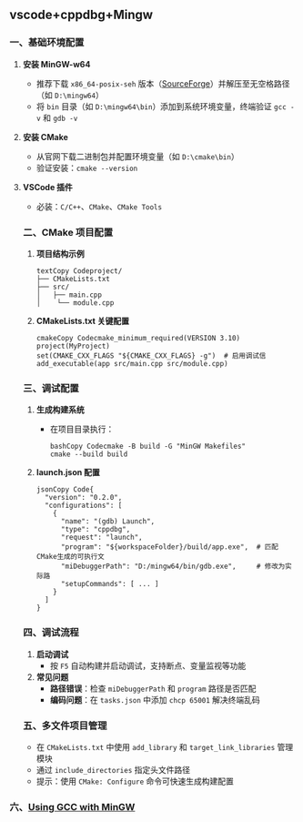 ## vscode+cppdbg+Mingw



### 一、基础环境配置

1. ‌**安装 MinGW-w64**‌

   - 推荐下载 `x86_64-posix-seh` 版本（[SourceForge](https://sourceforge.net/projects/mingw-w64/)）并解压至无空格路径（如 `D:\mingw64`）‌
   - 将 `bin` 目录（如 `D:\mingw64\bin`）添加到系统环境变量，终端验证 `gcc -v` 和 `gdb -v`‌

2. ‌**安装 CMake**‌

   - 从官网下载二进制包并配置环境变量（如 `D:\cmake\bin`）‌
   - 验证安装：`cmake --version`‌

3. ‌**VSCode 插件**‌

   - 必装：`C/C++`、`CMake`、`CMake Tools`

   ### 二、CMake 项目配置

   1. ‌**项目结构示例**‌

      ```
      textCopy Codeproject/
      ├── CMakeLists.txt
      ├── src/
      │   ├── main.cpp
      │    └── module.cpp
      ```

   2. ‌**CMakeLists.txt 关键配置**‌

      ```
      cmakeCopy Codecmake_minimum_required(VERSION 3.10)
      project(MyProject)
      set(CMAKE_CXX_FLAGS "${CMAKE_CXX_FLAGS} -g")  # 启用调试信
      add_executable(app src/main.cpp src/module.cpp)
      ```

   ### 三、调试配置

   1. ‌**生成构建系统**‌

      - 在项目目录执行：

        ```
        bashCopy Codecmake -B build -G "MinGW Makefiles"
        cmake --build build
        ```

   2. ‌**launch.json 配置**‌

      ```
      jsonCopy Code{
        "version": "0.2.0",
        "configurations": [
          {
            "name": "(gdb) Launch",
            "type": "cppdbg",
            "request": "launch",
            "program": "${workspaceFolder}/build/app.exe",  # 匹配CMake生成的可执行文
            "miDebuggerPath": "D:/mingw64/bin/gdb.exe",     # 修改为实际路
            "setupCommands": [ ... ]
          }
        ]
      }
      ```

   ### 四、调试流程

   1. ‌**启动调试**‌
      - 按 `F5` 自动构建并启动调试，支持断点、变量监视等功能‌
   2. ‌**常见问题**‌
      - ‌**路径错误**‌：检查 `miDebuggerPath` 和 `program` 路径是否匹配‌
      - ‌**编码问题**‌：在 `tasks.json` 中添加 `chcp 65001` 解决终端乱码‌

   ### 五、多文件项目管理

   - 在 `CMakeLists.txt` 中使用 `add_library` 和 `target_link_libraries` 管理模块‌
   - 通过 `include_directories` 指定头文件路径‌
   - 提示：使用 `CMake: Configure` 命令可快速生成构建配置

### 	

### 	六、[Using GCC with MinGW](https://code.visualstudio.com/docs/cpp/config-mingw)